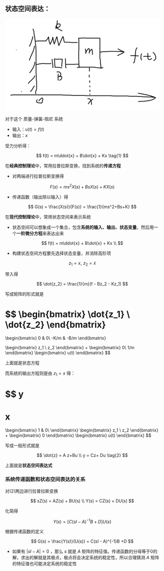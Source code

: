 ## 状态空间表达：

![2d5299c0-3ada-4d49-8ce5-41fc2622d3ae](images/2d5299c0-3ada-4d49-8ce5-41fc2622d3ae.png)

对于这个 质量-弹簧-阻尼 系统

- 输入：$u(t) = f(t)$ 
- 输出：$x$ 

受力分析得：

$$
f(t)  = m\ddot{x} + B\dot{x} + Kx
\tag{1}
$$

在**经典控制理论**中，常用拉普拉斯变换，找到系统的**传递方程**

- 对两端进行拉普拉斯变换得

$$
F(s) = ms^2X(s) +BsX(s) + KX(s)
$$

- 传递函数（输出除以输入）得

$$
G(s) = \frac{X(s)}{F(s)} = \frac{1}{ms^2+Bs+K}
$$

在**现代控制理论**中，常用状态空间来表示系统

- 状态空间可以想象成一个集合，包含**系统的输入、输出、状态变量**，然后用一个**一阶微分方程**来表达出来

$$
f(t)  = m\ddot{x} + B\dot{x} + Kx \\
$$

- 构建状态空间方程要先选择状态变量，并消除高阶项

$$
z_1 = x, \,\,z_2 = \dot{x}
$$

带入得

$$
\dot{z_2} = \frac{1}{m}(f - Bz_2 - Kz_1)
$$

写成矩阵的形式就是

$$
\begin{bmatrix}
\dot{z_1} \\
\dot{z_2}
\end{bmatrix}
=
\begin{bmatrix}
0 & 0\\
-K/m & -B/m
\end{bmatrix}

\begin{bmatrix}
z_1 \\
z_2
\end{bmatrix}
+
\begin{bmatrix}
0\\
1/m
\end{bmatrix}
\begin{bmatrix}
u(t)
\end{bmatrix}
$$

上面就是状态方程

而系统的输出方程则是由 $z_1 = x$ 得：

$$
y 
= 
x
=
\begin{bmatrix}
1 & 0\\
\end{bmatrix}
\begin{bmatrix}
z_1 \\
z_2
\end{bmatrix}
+
\begin{bmatrix}
0 
\end{bmatrix}
\begin{bmatrix}
u(t)
\end{bmatrix}
$$

写成一般形式就是

$$
\dot{z} = A z+Bu \\
y = Cz+ Du
\tag{2}
$$

上面就是**状态空间表达式**

### 系统传递函数和状态空间表达的关系

对(2)两边进行拉普拉斯变换

$$
sZ(s) = AZ(s) + BU(s) \\
Y(s) = CZ(s) + DU(s)
$$

化简得

$$
Y(s) = [C(sI - A)^{-1}B + D]U(s)
$$

根据传递函数的定义

$$
G(s) = \frac{Y(s)}{U(s)} =  C(sI - A)^{-1}B +D
$$

- 如果有 $|sI - A| = 0$ ，那么 $s$ 就是 $A$ 矩阵的特征值。传递函数的分母等于0的解，求出的解就是其极点，极点将会决定系统的稳定性，所以合理猜测 $A$ 矩阵的特征值也可能决定系统的稳定性





